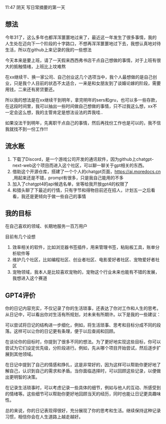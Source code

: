 11:47 阴天 写日常摘要的第一天

## 想法

今年31了，这么多年也都浑浑噩噩地过来了，最近这一年发生了很多事情，我的人生处在迈向下一个阶段的十字路口，不想再浑浑噩噩地过下去，我想认真地对待生活，所以在github上来记录的我的一些想法

今天本来是要上班，请了一天假来西西弗书店干点自己想做的事情，对于上班有很大的抵触情绪，上班比上坟难熬

在xx继续干、换一家公司、自己创业这几个选项当中，我个人最想做的是自己创业，只是我个人目前的状态不太适合，一来是和女朋友到了谈婚论嫁的阶段，需要用钱，二来还有房贷要还。

所以我的想法是在xx继续干到明年，拿完明年的sers和gru，也可以多一些存款，在这段时间里，我可以抽出一些时间做自己想做的事情，只不过我这么想，xx不一定会这么想，我的主管肯定是想法设法的弄我哇..

如果没法干到明年，先离职干点自己的事情，然后再找份工作也是可以的，我不信我就找不到一份工作!!!



## 流水账
1. 下载了Discord，是一个游戏公司开发的通讯软件，因为github上chatgpt-next-web这个项目而进入这个社区，可以聊一聊关于gpt相关的东西。
2. 借助这个开源仓库，搭建了一个个人的chatgpt页面，https://ai.moredocs.cn ,用起来还是不错，prompt有很多，只是我自己能用的不多
3. 加入了chatgpt4的api候选名单，坐等给我开放gpt4的权限了
4. 和猎头聊了下最近的行情，只有字节和得物目前还在招人，计划五一之后看看，我还是更倾向于做一些自己的事情


## 我的目标
在自己喜欢的领域、长期地服务一百万用户


目前有几个设想
1. 效率相关的软件，比如浏览器书签插件，用来管理书签，粘贴板工具，账单分析软件等
2. 维护几个社区，比如编程社区、创业者社区、电影爱好者社区、宠物爱好者社区
3. 宠物领域，我本人是比较喜欢宠物的，宠物这个行业未来也能有不错的发展，我想进入这个赛道





## GPT4评价
你的日记内容充实，不仅记录了你的生活琐事，还表达了你对工作和人生的思考。从日记中，可以看出你对生活有所规划，对未来有所期许。以下是我的一些建议：

可以尝试将日记的结构进一步细化，例如，将生活琐事、思考和目标分成不同的段落。这样可以让你的日记更有条理，便于以后查阅和回顾。

在谈论你的目标时，你提到了很多不同的想法。为了更好地实现这些目标，你可以尝试为它们设定优先级，分阶段进行。例如，先从哪个项目开始尝试，然后逐步扩展到其他领域。

在日记中提到了自己的情感和挣扎，这是非常好的，因为这样可以帮助你更好地了解自己，认识到自己的需求和矛盾。当你面临选择时，可以回顾这些记录，以便做出更明智的决策。

在记录生活琐事时，可以考虑记录一些具体的细节，例如与他人的互动、所感受到的情绪等。这些细节可以帮助你更好地回顾当天的经历，同时也能让日记更具趣味性。

总的来说，你的日记表现得很好，充分展现了你的思考和生活。继续保持这种记录习惯，相信你会在人生道路上越走越好。

